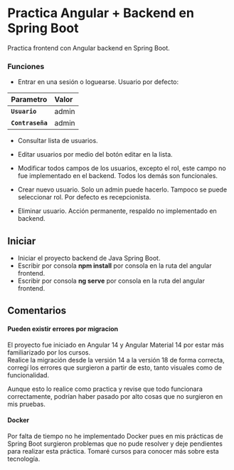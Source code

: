 
# Practica Angular + Backend en Spring Boot

Practica frontend con Angular backend en Spring Boot.

### Funciones
- Entrar en una sesión o loguearse. Usuario por defecto:  
   
| Parametro | Valor    
| :-------- | :------- |
| **`Usuario`**       | admin |
| **`Contraseña`**       | admin |



- Consultar lista de usuarios.

- Editar usuarios por medio del botón editar en la lista.

- Modificar todos campos de los usuarios, excepto el rol, este campo no fue implementado en el backend. Todos los demás son funcionales.

- Crear nuevo usuario. Solo un admin puede hacerlo. Tampoco se puede seleccionar rol. Por defecto es recepcionista.

- Eliminar usuario. Acción permanente, respaldo no implementado en backend.

## Iniciar

 - Iniciar el proyecto backend de Java Spring Boot.
 - Escribir por consola **npm install** por consola en la ruta del angular frontend.
 - Escribir por consola **ng serve** por consola en la ruta del angular frontend.


## Comentarios

#### Pueden existir errores por migracion

El proyecto fue iniciado en Angular 14 y Angular Material 14 por estar más familiarizado por los cursos.  
Realice la migración desde la versión 14 a la versión 18 de forma correcta, corregí los errores que surgieron a partir de esto, tanto visuales como de funcionalidad.  

Aunque esto lo realice como practica y revise que todo funcionara correctamente, podrían haber pasado por alto cosas que no surgieron en mis pruebas.

#### Docker

Por falta de tiempo no he implementado Docker pues en mis prácticas de Spring Boot surgieron problemas que no pude resolver y deje pendientes para realizar esta práctica. Tomaré cursos para conocer más sobre esta tecnología.

